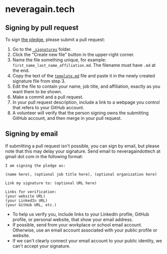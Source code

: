 # neveragain.tech

## Signing by pull request

To sign [the pledge](http://neveragain.tech/), please submit a pull request:

1. Go to the [`_signatures`](/_signatures/) folder.
2. Click the "Create new file" button in the upper-right corner.
3. Name the file something unique, for example: `first_name_last_name_affiliation.md`. The filename must have `.md` at the end.
4. Copy the text of the [`template.md`](https://raw.githubusercontent.com/neveragaindottech/neveragaindottech.github.io/master/template.md) file and paste it in the newly created signature file from step 3.
5. Edit the file to contain your name, job title, and affiliation, exactly as you want them to be shown.
6. Make a commit and a pull request.
7. In your pull request description, include a link to a webpage you control that refers to your GitHub account.
8. A volunteer will verify that the person signing owns the submitting GitHub account, and then merge in your pull request.

## Signing by email

If submitting a pull request isn't possible, you can sign by email, but please note that this may delay your signature.  Send email to neveragaindottech at gmail dot com in the following format:

    I am signing the pledge as:

    (name here), (optional job title here), (optional organization here)

    Link my signature to: (optional URL here)

    Links for verification:
    (your website URL)
    (your LinkedIn URL)
    (your GitHub URL, etc.)

  * To help us verify you, include links to your LinkedIn profile, GitHub profile, or personal website, that show your email address.
  * If possible, send from your workplace or school email account. Otherwise, use an email account associated with your public profile or website.
  * If we can't clearly connect your email account to your public identity, we can't accept your signature.

